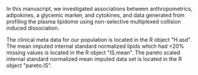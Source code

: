 In this manuscript, we investigated associations between anthropometrics, adipokines, a glycemic marker, and cytokines, and data generated from profiling the plasma lipidome using non-selective multiplexed collision induced dissociation.

The clinical meta data for our population is located in the R object  "H.asd".  The mean imputed internal standard normalized lipids which had <20% missing values is located in the R object "IS.mean".  The pareto scaled internal standard normalized mean imputed data set is located in the R object "pareto.IS".
